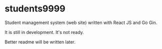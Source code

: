 # students9999
Student management system (web site) written with React JS and Go Gin.

It is still in development. It's not ready.

Better readme will be written later.
